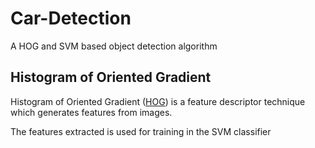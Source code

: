 # Car-Detection
A HOG and SVM based object detection algorithm

## Histogram of Oriented Gradient
Histogram of Oriented Gradient ([HOG](https://www.learnopencv.com/histogram-of-oriented-gradients)) is a feature descriptor technique which generates features from images.

The features extracted is used for training in the SVM classifier
